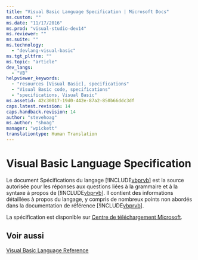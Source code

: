 ```yaml
---
title: "Visual Basic Language Specification | Microsoft Docs"
ms.custom: ""
ms.date: "11/17/2016"
ms.prod: "visual-studio-dev14"
ms.reviewer: ""
ms.suite: ""
ms.technology: 
  - "devlang-visual-basic"
ms.tgt_pltfrm: ""
ms.topic: "article"
dev_langs: 
  - "VB"
helpviewer_keywords: 
  - "resources [Visual Basic], specifications"
  - "Visual Basic code, specifications"
  - "specifications, Visual Basic"
ms.assetid: 42c30017-19d0-442e-87a2-850b66ddc3df
caps.latest.revision: 14
caps.handback.revision: 14
author: "stevehoag"
ms.author: "shoag"
manager: "wpickett"
translationtype: Human Translation
---
```

# Visual Basic Language Specification
Le document Spécifications du langage [!INCLUDE[vbprvb](../../csharp/programming-guide/concepts/linq/includes/vbprvb_md.md)] est la source autorisée pour les réponses aux questions liées à la grammaire et à la syntaxe à propos de [!INCLUDE[vbprvb](../../csharp/programming-guide/concepts/linq/includes/vbprvb_md.md)].  Il contient des informations détaillées à propos du langage, y compris de nombreux points non abordés dans la documentation de référence [!INCLUDE[vbprvb](../../csharp/programming-guide/concepts/linq/includes/vbprvb_md.md)].  
  
 La spécification est disponible sur [Centre de téléchargement Microsoft](http://go.microsoft.com/fwlink/?LinkId=188623).  
  
## Voir aussi  
 [Visual Basic Language Reference](../../visual-basic/language-reference/index.md)